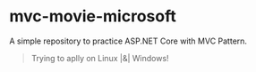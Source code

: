# mvc-movie-microsoft
A simple repository to practice ASP.NET Core with MVC Pattern.

> Trying to aplly on Linux |&| Windows!